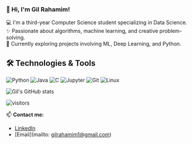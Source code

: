 ### 👋 Hi, I'm Gil Rahamim!

💻 I'm a third-year Computer Science student specializing in Data Science.  
✨ Passionate about algorithms, machine learning, and creative problem-solving.  
🚀 Currently exploring projects involving ML, Deep Learning, and Python.


## 🛠️ Technologies & Tools
![Python](https://img.shields.io/badge/-Python-black?style=flat-square&logo=python)
![Java](https://img.shields.io/badge/-Java-blue?style=flat-square&logo=openjdk)
![C](https://img.shields.io/badge/-C-00599C?style=flat-square&logo=c)
![Jupyter](https://img.shields.io/badge/-Jupyter-orange?style=flat-square&logo=jupyter)
![Git](https://img.shields.io/badge/-Git-red?style=flat-square&logo=git)
![Linux](https://img.shields.io/badge/-Linux-black?style=flat-square&logo=linux)


![Gil's GitHub stats](https://github-readme-stats.vercel.app/api?username=<username>&show_icons=true&theme=radical)


![visitors](https://visitor-badge.glitch.me/badge?page_id=<username>.<username>)



📫 **Contact me:**
- [LinkedIn](https://www.linkedin.com/in/gil-rahamm/)
- [Email](mailto: gilrahamim1@gmail.com)
